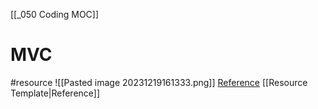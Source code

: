 [[_050 Coding MOC]]

# MVC
#resource 
![[Pasted image 20231219161333.png]]
[Reference]() [[Resource Template|Reference]]